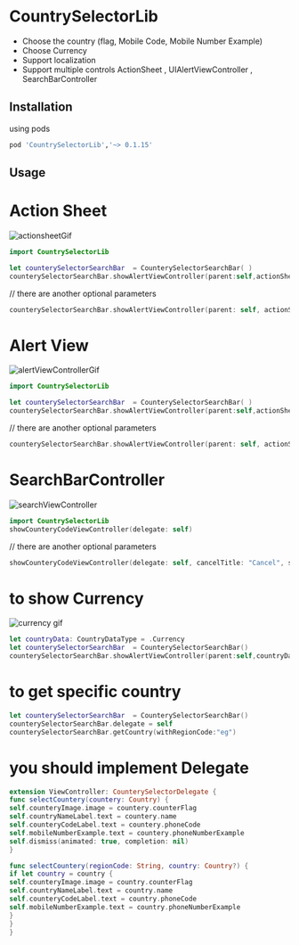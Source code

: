 # CountrySelectorLib

- Choose the country (flag, Mobile Code, Mobile Number Example)
- Choose Currency 
- Support localization 
- Support multiple controls ActionSheet , UIAlertViewController , SearchBarController


## Installation

using pods

```bash
pod 'CountrySelectorLib','~> 0.1.15'
```


## Usage

#  Action Sheet

![actionsheetGif](https://user-images.githubusercontent.com/11280137/61086244-a11f1680-a432-11e9-8910-e99fd7925a61.gif)

```swift
import CountrySelectorLib

let counterySelectorSearchBar  = CounterySelectorSearchBar( )     
counterySelectorSearchBar.showAlertViewController(parent:self,actionSheetStyle: .actionSheet)
```
// there are another optional parameters 

```swift
counterySelectorSearchBar.showAlertViewController(parent: self, actionSheetStyle: .actionSheet, hideSarchBar: true, cancelTitle: "Cancel", searchTitle: "Search For Country")
```
#  Alert View

![alertViewControllerGif](https://user-images.githubusercontent.com/11280137/61086242-9fede980-a432-11e9-9818-4c282a4efe56.gif)

```swift
import CountrySelectorLib

let counterySelectorSearchBar  = CounterySelectorSearchBar( )     
counterySelectorSearchBar.showAlertViewController(parent:self,actionSheetStyle: .alert)
```
// there are another optional parameters 

```swift
counterySelectorSearchBar.showAlertViewController(parent: self, actionSheetStyle: .alert, hideSarchBar: true, cancelTitle: "Cancel", searchTitle: "Search For Country")
```

#  SearchBarController

![searchViewController](https://user-images.githubusercontent.com/11280137/61086234-982e4500-a432-11e9-9b5c-8437f4a227c4.gif)

```swift
import CountrySelectorLib
showCounteryCodeViewController(delegate: self)
```
// there are another optional parameters 

```swift
showCounteryCodeViewController(delegate: self, cancelTitle: "Cancel", searchPlaceHolder: "Search", viewControllerTilte: "Search For Country")
```
# to show Currency 

![currency gif](https://user-images.githubusercontent.com/11280137/61189229-d160f200-a68a-11e9-86a4-c4091839c0d8.gif)

```swift
let countryData: CountryDataType = .Currency
let counterySelectorSearchBar  = CounterySelectorSearchBar()
counterySelectorSearchBar.showAlertViewController(parent:self,countryDataType: countryData,actionSheetStyle: .alert)
```
# to get specific country 

```swift
let counterySelectorSearchBar  = CounterySelectorSearchBar()
counterySelectorSearchBar.delegate = self
counterySelectorSearchBar.getCountry(withRegionCode:"eg")
```

# you should implement Delegate 

```swift
extension ViewController: CounterySelectorDelegate {
func selectCountery(countery: Country) {
self.counteryImage.image = countery.counterFlag
self.countryNameLabel.text = countery.name
self.counteryCodeLabel.text = countery.phoneCode
self.mobileNumberExample.text = countery.phoneNumberExample
self.dismiss(animated: true, completion: nil)
}

func selectCountery(regionCode: String, country: Country?) {
if let country = country {
self.counteryImage.image = country.counterFlag
self.countryNameLabel.text = country.name
self.counteryCodeLabel.text = country.phoneCode
self.mobileNumberExample.text = country.phoneNumberExample
}
}
}
```


